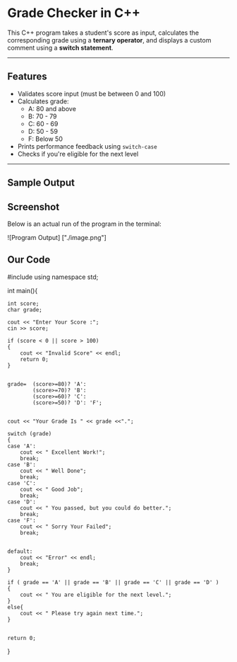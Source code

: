#  Grade Checker in C++

This C++ program takes a student's score as input, calculates the corresponding grade using a **ternary operator**, and displays a custom comment using a **switch statement**.

---

##  Features

- Validates score input (must be between 0 and 100)
- Calculates grade:
  - A: 80 and above
  - B: 70 - 79
  - C: 60 - 69
  - D: 50 - 59
  - F: Below 50
- Prints performance feedback using `switch-case`
-  Checks if you're eligible for the next level

---

##  Sample Output
## Screenshot

Below is an actual run of the program in the terminal:

![Program Output]
["./image.png"]



##  Our Code

#include<iostream>
using namespace std;

int main(){
    
    int score;
    char grade;

    cout << "Enter Your Score :";
    cin >> score;

    if (score < 0 || score > 100)
    {
        cout << "Invalid Score" << endl;
        return 0;
    }
    
    
    grade=  (score>=80)? 'A':
            (score>=70)? 'B':
            (score>=60)? 'C':
            (score>=50)? 'D': 'F';

            
    cout << "Your Grade Is " << grade <<".";

    switch (grade)
    {
    case 'A':
        cout << " Excellent Work!";
        break;
    case 'B':
        cout << " Well Done";
        break;
    case 'C':
        cout << " Good Job";
        break;
    case 'D':
        cout << " You passed, but you could do better.";
        break;
    case 'F':
        cout << " Sorry Your Failed";
        break;
        
    
    default:
        cout << "Error" << endl;
        break;
    }

    if ( grade == 'A' || grade == 'B' || grade == 'C' || grade == 'D' )
    {
        cout << " You are eligible for the next level.";
    }
    else{
        cout << " Please try again next time.";
    }
    

    return 0;
}


